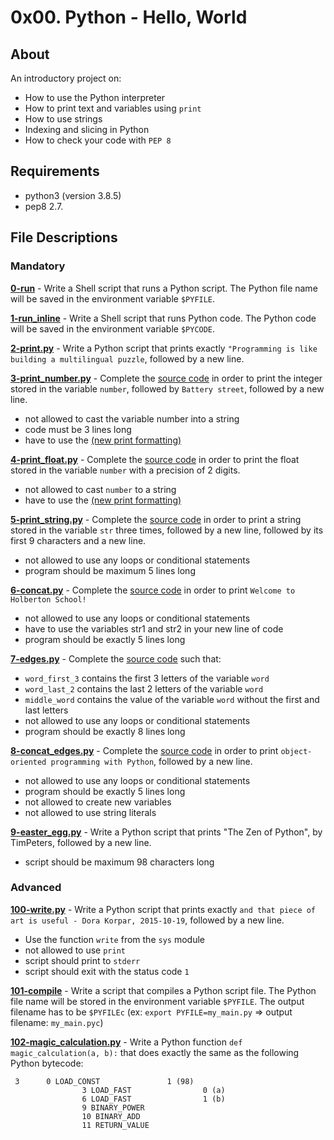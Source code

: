 # 0x00. Python - Hello, World
## About
An introductory project on:
- How to use the Python interpreter
- How to print text and variables using `print`
- How to use strings
- Indexing and slicing in Python
- How to check your code with `PEP 8`
## Requirements
- python3 (version 3.8.5)
- pep8  2.7.
## File Descriptions
### Mandatory
**[0-run](0-run)** - Write a Shell script that runs a Python script. The Python file name will be saved in the environment variable `$PYFILE`.

**[1-run_inline](1-run_inline)** - Write a Shell script that runs Python code. The Python code will be saved in the environment variable `$PYCODE`.

**[2-print.py](2-print.py)** - Write a Python script that prints exactly `"Programming is like building a multilingual puzzle`, followed by a new line.

**[3-print_number.py](3-print_number.py)** - Complete the [source code](https://github.com/holbertonschool/0x00.py/blob/master/3-print_number.py) in order to print the integer stored in the variable `number`, followed by `Battery street`, followed by a new line.
  * not allowed to cast the variable number into a string
  * code must be 3 lines long
  * have to use the [(new print formatting)](https://pyformat.info/#number)

**[4-print_float.py](4-print_float.py)** - Complete the [source code](https://github.com/holbertonschool/0x00.py/blob/master/4-print_float.py) in order to print the float stored in the variable `number` with a precision of 2 digits.
  * not allowed to cast `number` to a string
  * have to use the [(new print formatting)](https://pyformat.info/#number)

**[5-print_string.py](5-print_string.py)** - Complete the [source code](https://intranet.hbtn.io/rltoken/SsZaCpUT5-6nybzBeUkHyw) in order to print a string stored in the variable `str` three times, followed by a new line, followed by its first 9 characters and a new line.
  * not allowed to use any loops or conditional statements
  * program should be maximum 5 lines long

**[6-concat.py](6-concat.py)** - Complete the [source code](https://github.com/holbertonschool/0x00.py/blob/master/6-concat.py) in order to print `Welcome to Holberton School!`
  * not allowed to use any loops or conditional statements
  * have to use the variables str1 and str2 in your new line of code
  * program should be exactly 5 lines long

**[7-edges.py](7-edges.py)** - Complete the [source code](https://github.com/holbertonschool/0x00.py/blob/master/7-edges.py) such that:
  * `word_first_3` contains the first 3 letters of the variable `word`
  * `word_last_2` contains the last 2 letters of the variable `word`
  * `middle_word` contains the value of the variable `word` without the first and last letters
  * not allowed to use any loops or conditional statements
  * program should be exactly 8 lines long

**[8-concat_edges.py](8-concat_edges.py)** - Complete the [source code](https://github.com/holbertonschool/0x00.py/blob/master/8-concat_edges.py) in order to print `object-oriented programming with Python`, followed by a new line.
  * not allowed to use any loops or conditional statements
  * program should be exactly 5 lines long
  * not allowed to create new variables
  * not allowed to use string literals

**[9-easter_egg.py](9-easter_egg.py)** - Write a Python script that prints "The Zen of Python", by TimPeters, followed by a new line.
  * script should be maximum 98 characters long

### Advanced
**[100-write.py](100-write.py)** - Write a Python script that prints exactly `and that piece of art is useful - Dora Korpar, 2015-10-19`, followed by a new line.
  * Use the function `write` from the `sys` module
  * not allowed to use `print`
  * script should print to `stderr`
  * script should exit with the status code `1`

**[101-compile](101-compile)** - Write a script that compiles a Python script file. The Python file name will be stored in the environment variable `$PYFILE`. The output filename has to be `$PYFILEc` (ex: `export PYFILE=my_main.py` => output filename: `my_main.pyc`)

**[102-magic_calculation.py](102-magic_calculation.py)** - Write a Python function `def magic_calculation(a, b):` that does exactly the same as the following Python bytecode:
```
 3		0 LOAD_CONST               1 (98)
              	3 LOAD_FAST                0 (a)
              	6 LOAD_FAST                1 (b)
              	9 BINARY_POWER
             	10 BINARY_ADD
             	11 RETURN_VALUE
```